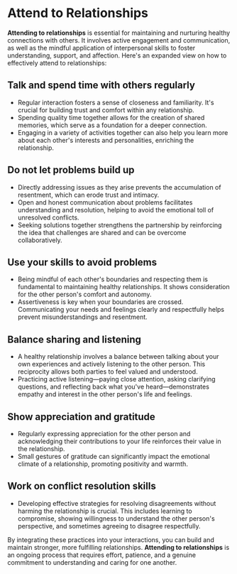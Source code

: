 #  Attend to Relationships

**Attending to relationships** is essential for maintaining and nurturing healthy connections with others. It involves active engagement and communication, as well as the mindful application of interpersonal skills to foster understanding, support, and affection. Here's an expanded view on how to effectively attend to relationships:

## Talk and spend time with others regularly
  - Regular interaction fosters a sense of closeness and familiarity. It's crucial for building trust and comfort within any relationship.
  - Spending quality time together allows for the creation of shared memories, which serve as a foundation for a deeper connection.
  - Engaging in a variety of activities together can also help you learn more about each other's interests and personalities, enriching the relationship.

## Do not let problems build up
  - Directly addressing issues as they arise prevents the accumulation of resentment, which can erode trust and intimacy.
  - Open and honest communication about problems facilitates understanding and resolution, helping to avoid the emotional toll of unresolved conflicts.
  - Seeking solutions together strengthens the partnership by reinforcing the idea that challenges are shared and can be overcome collaboratively.
  
## Use your skills to avoid problems
  - Being mindful of each other's boundaries and respecting them is fundamental to maintaining healthy relationships. It shows consideration for the other person's comfort and autonomy.
  - Assertiveness is key when your boundaries are crossed. Communicating your needs and feelings clearly and respectfully helps prevent misunderstandings and resentment.
  
## Balance sharing and listening
  - A healthy relationship involves a balance between talking about your own experiences and actively listening to the other person. This reciprocity allows both parties to feel valued and understood.
  - Practicing active listening—paying close attention, asking clarifying questions, and reflecting back what you've heard—demonstrates empathy and interest in the other person's life and feelings.
  
## Show appreciation and gratitude
  - Regularly expressing appreciation for the other person and acknowledging their contributions to your life reinforces their value in the relationship.
  - Small gestures of gratitude can significantly impact the emotional climate of a relationship, promoting positivity and warmth.
  
## Work on conflict resolution skills
  - Developing effective strategies for resolving disagreements without harming the relationship is crucial. This includes learning to compromise, showing willingness to understand the other person's perspective, and sometimes agreeing to disagree respectfully.


By integrating these practices into your interactions, you can build and maintain stronger, more fulfilling relationships. **Attending to relationships** is an ongoing process that requires effort, patience, and a genuine commitment to understanding and caring for one another.
